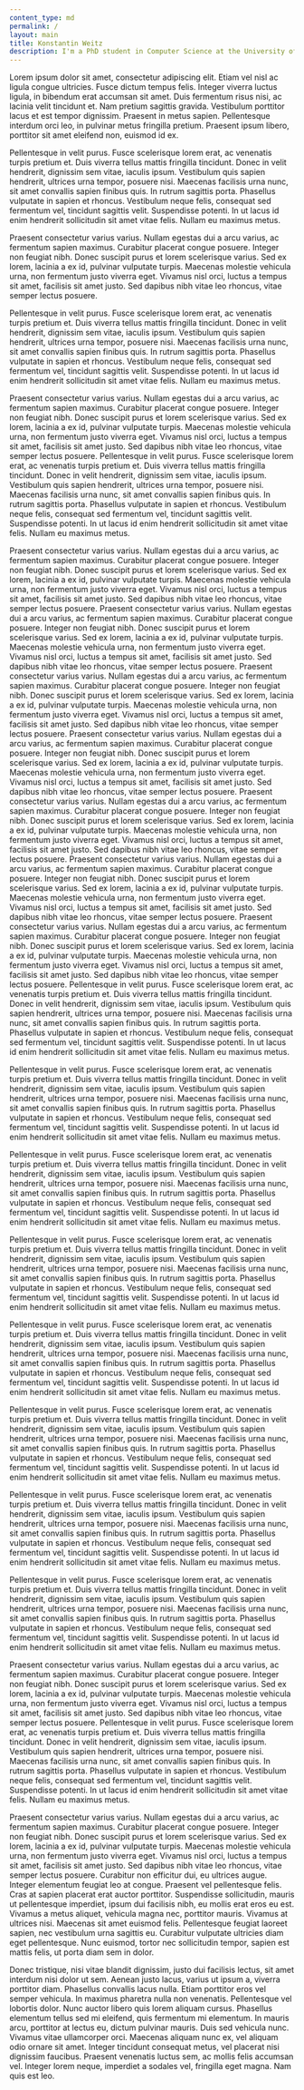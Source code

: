 ```yaml
---
content_type: md
permalink: /
layout: main
title: Konstantin Weitz
description: I'm a PhD student in Computer Science at the University of Washington. My research is focused on Programming Languages and Software Engineering, primarily Program Verification. My adviser is Michael D. Ernst.
---
```




Lorem ipsum dolor sit amet, consectetur adipiscing elit. Etiam vel nisl ac ligula congue ultricies. Fusce dictum tempus felis. Integer viverra luctus ligula, in bibendum erat accumsan sit amet. Duis fermentum risus nisi, ac lacinia velit tincidunt et. Nam pretium sagittis gravida. Vestibulum porttitor lacus et est tempor dignissim. Praesent in metus sapien. Pellentesque interdum orci leo, in pulvinar metus fringilla pretium. Praesent ipsum libero, porttitor sit amet eleifend non, euismod id ex.

Pellentesque in velit purus. Fusce scelerisque lorem erat, ac venenatis turpis pretium et. Duis viverra tellus mattis fringilla tincidunt. Donec in velit hendrerit, dignissim sem vitae, iaculis ipsum. Vestibulum quis sapien hendrerit, ultrices urna tempor, posuere nisi. Maecenas facilisis urna nunc, sit amet convallis sapien finibus quis. In rutrum sagittis porta. Phasellus vulputate in sapien et rhoncus. Vestibulum neque felis, consequat sed fermentum vel, tincidunt sagittis velit. Suspendisse potenti. In ut lacus id enim hendrerit sollicitudin sit amet vitae felis. Nullam eu maximus metus.

Praesent consectetur varius varius. Nullam egestas dui a arcu varius, ac fermentum sapien maximus. Curabitur placerat congue posuere. Integer non feugiat nibh. Donec suscipit purus et lorem scelerisque varius. Sed ex lorem, lacinia a ex id, pulvinar vulputate turpis. Maecenas molestie vehicula urna, non fermentum justo viverra eget. Vivamus nisl orci, luctus a tempus sit amet, facilisis sit amet justo. Sed dapibus nibh vitae leo rhoncus, vitae semper lectus posuere.

Pellentesque in velit purus. Fusce scelerisque lorem erat, ac venenatis turpis pretium et. Duis viverra tellus mattis fringilla tincidunt. Donec in velit hendrerit, dignissim sem vitae, iaculis ipsum. Vestibulum quis sapien hendrerit, ultrices urna tempor, posuere nisi. Maecenas facilisis urna nunc, sit amet convallis sapien finibus quis. In rutrum sagittis porta. Phasellus vulputate in sapien et rhoncus. Vestibulum neque felis, consequat sed fermentum vel, tincidunt sagittis velit. Suspendisse potenti. In ut lacus id enim hendrerit sollicitudin sit amet vitae felis. Nullam eu maximus metus.

Praesent consectetur varius varius. Nullam egestas dui a arcu varius, ac fermentum sapien maximus. Curabitur placerat congue posuere. Integer non feugiat nibh. Donec suscipit purus et lorem scelerisque varius. Sed ex lorem, lacinia a ex id, pulvinar vulputate turpis. Maecenas molestie vehicula urna, non fermentum justo viverra eget. Vivamus nisl orci, luctus a tempus sit amet, facilisis sit amet justo. Sed dapibus nibh vitae leo rhoncus, vitae semper lectus posuere.
Pellentesque in velit purus. Fusce scelerisque lorem erat, ac venenatis turpis pretium et. Duis viverra tellus mattis fringilla tincidunt. Donec in velit hendrerit, dignissim sem vitae, iaculis ipsum. Vestibulum quis sapien hendrerit, ultrices urna tempor, posuere nisi. Maecenas facilisis urna nunc, sit amet convallis sapien finibus quis. In rutrum sagittis porta. Phasellus vulputate in sapien et rhoncus. Vestibulum neque felis, consequat sed fermentum vel, tincidunt sagittis velit. Suspendisse potenti. In ut lacus id enim hendrerit sollicitudin sit amet vitae felis. Nullam eu maximus metus.


Praesent consectetur varius varius. Nullam egestas dui a arcu varius, ac fermentum sapien maximus. Curabitur placerat congue posuere. Integer non feugiat nibh. Donec suscipit purus et lorem scelerisque varius. Sed ex lorem, lacinia a ex id, pulvinar vulputate turpis. Maecenas molestie vehicula urna, non fermentum justo viverra eget. Vivamus nisl orci, luctus a tempus sit amet, facilisis sit amet justo. Sed dapibus nibh vitae leo rhoncus, vitae semper lectus posuere.
Praesent consectetur varius varius. Nullam egestas dui a arcu varius, ac fermentum sapien maximus. Curabitur placerat congue posuere. Integer non feugiat nibh. Donec suscipit purus et lorem scelerisque varius. Sed ex lorem, lacinia a ex id, pulvinar vulputate turpis. Maecenas molestie vehicula urna, non fermentum justo viverra eget. Vivamus nisl orci, luctus a tempus sit amet, facilisis sit amet justo. Sed dapibus nibh vitae leo rhoncus, vitae semper lectus posuere.
Praesent consectetur varius varius. Nullam egestas dui a arcu varius, ac fermentum sapien maximus. Curabitur placerat congue posuere. Integer non feugiat nibh. Donec suscipit purus et lorem scelerisque varius. Sed ex lorem, lacinia a ex id, pulvinar vulputate turpis. Maecenas molestie vehicula urna, non fermentum justo viverra eget. Vivamus nisl orci, luctus a tempus sit amet, facilisis sit amet justo. Sed dapibus nibh vitae leo rhoncus, vitae semper lectus posuere.
Praesent consectetur varius varius. Nullam egestas dui a arcu varius, ac fermentum sapien maximus. Curabitur placerat congue posuere. Integer non feugiat nibh. Donec suscipit purus et lorem scelerisque varius. Sed ex lorem, lacinia a ex id, pulvinar vulputate turpis. Maecenas molestie vehicula urna, non fermentum justo viverra eget. Vivamus nisl orci, luctus a tempus sit amet, facilisis sit amet justo. Sed dapibus nibh vitae leo rhoncus, vitae semper lectus posuere.
Praesent consectetur varius varius. Nullam egestas dui a arcu varius, ac fermentum sapien maximus. Curabitur placerat congue posuere. Integer non feugiat nibh. Donec suscipit purus et lorem scelerisque varius. Sed ex lorem, lacinia a ex id, pulvinar vulputate turpis. Maecenas molestie vehicula urna, non fermentum justo viverra eget. Vivamus nisl orci, luctus a tempus sit amet, facilisis sit amet justo. Sed dapibus nibh vitae leo rhoncus, vitae semper lectus posuere.
Praesent consectetur varius varius. Nullam egestas dui a arcu varius, ac fermentum sapien maximus. Curabitur placerat congue posuere. Integer non feugiat nibh. Donec suscipit purus et lorem scelerisque varius. Sed ex lorem, lacinia a ex id, pulvinar vulputate turpis. Maecenas molestie vehicula urna, non fermentum justo viverra eget. Vivamus nisl orci, luctus a tempus sit amet, facilisis sit amet justo. Sed dapibus nibh vitae leo rhoncus, vitae semper lectus posuere.
Praesent consectetur varius varius. Nullam egestas dui a arcu varius, ac fermentum sapien maximus. Curabitur placerat congue posuere. Integer non feugiat nibh. Donec suscipit purus et lorem scelerisque varius. Sed ex lorem, lacinia a ex id, pulvinar vulputate turpis. Maecenas molestie vehicula urna, non fermentum justo viverra eget. Vivamus nisl orci, luctus a tempus sit amet, facilisis sit amet justo. Sed dapibus nibh vitae leo rhoncus, vitae semper lectus posuere.
Pellentesque in velit purus. Fusce scelerisque lorem erat, ac venenatis turpis pretium et. Duis viverra tellus mattis fringilla tincidunt. Donec in velit hendrerit, dignissim sem vitae, iaculis ipsum. Vestibulum quis sapien hendrerit, ultrices urna tempor, posuere nisi. Maecenas facilisis urna nunc, sit amet convallis sapien finibus quis. In rutrum sagittis porta. Phasellus vulputate in sapien et rhoncus. Vestibulum neque felis, consequat sed fermentum vel, tincidunt sagittis velit. Suspendisse potenti. In ut lacus id enim hendrerit sollicitudin sit amet vitae felis. Nullam eu maximus metus.

Pellentesque in velit purus. Fusce scelerisque lorem erat, ac venenatis turpis pretium et. Duis viverra tellus mattis fringilla tincidunt. Donec in velit hendrerit, dignissim sem vitae, iaculis ipsum. Vestibulum quis sapien hendrerit, ultrices urna tempor, posuere nisi. Maecenas facilisis urna nunc, sit amet convallis sapien finibus quis. In rutrum sagittis porta. Phasellus vulputate in sapien et rhoncus. Vestibulum neque felis, consequat sed fermentum vel, tincidunt sagittis velit. Suspendisse potenti. In ut lacus id enim hendrerit sollicitudin sit amet vitae felis. Nullam eu maximus metus.

Pellentesque in velit purus. Fusce scelerisque lorem erat, ac venenatis turpis pretium et. Duis viverra tellus mattis fringilla tincidunt. Donec in velit hendrerit, dignissim sem vitae, iaculis ipsum. Vestibulum quis sapien hendrerit, ultrices urna tempor, posuere nisi. Maecenas facilisis urna nunc, sit amet convallis sapien finibus quis. In rutrum sagittis porta. Phasellus vulputate in sapien et rhoncus. Vestibulum neque felis, consequat sed fermentum vel, tincidunt sagittis velit. Suspendisse potenti. In ut lacus id enim hendrerit sollicitudin sit amet vitae felis. Nullam eu maximus metus.

Pellentesque in velit purus. Fusce scelerisque lorem erat, ac venenatis turpis pretium et. Duis viverra tellus mattis fringilla tincidunt. Donec in velit hendrerit, dignissim sem vitae, iaculis ipsum. Vestibulum quis sapien hendrerit, ultrices urna tempor, posuere nisi. Maecenas facilisis urna nunc, sit amet convallis sapien finibus quis. In rutrum sagittis porta. Phasellus vulputate in sapien et rhoncus. Vestibulum neque felis, consequat sed fermentum vel, tincidunt sagittis velit. Suspendisse potenti. In ut lacus id enim hendrerit sollicitudin sit amet vitae felis. Nullam eu maximus metus.

Pellentesque in velit purus. Fusce scelerisque lorem erat, ac venenatis turpis pretium et. Duis viverra tellus mattis fringilla tincidunt. Donec in velit hendrerit, dignissim sem vitae, iaculis ipsum. Vestibulum quis sapien hendrerit, ultrices urna tempor, posuere nisi. Maecenas facilisis urna nunc, sit amet convallis sapien finibus quis. In rutrum sagittis porta. Phasellus vulputate in sapien et rhoncus. Vestibulum neque felis, consequat sed fermentum vel, tincidunt sagittis velit. Suspendisse potenti. In ut lacus id enim hendrerit sollicitudin sit amet vitae felis. Nullam eu maximus metus.

Pellentesque in velit purus. Fusce scelerisque lorem erat, ac venenatis turpis pretium et. Duis viverra tellus mattis fringilla tincidunt. Donec in velit hendrerit, dignissim sem vitae, iaculis ipsum. Vestibulum quis sapien hendrerit, ultrices urna tempor, posuere nisi. Maecenas facilisis urna nunc, sit amet convallis sapien finibus quis. In rutrum sagittis porta. Phasellus vulputate in sapien et rhoncus. Vestibulum neque felis, consequat sed fermentum vel, tincidunt sagittis velit. Suspendisse potenti. In ut lacus id enim hendrerit sollicitudin sit amet vitae felis. Nullam eu maximus metus.

Pellentesque in velit purus. Fusce scelerisque lorem erat, ac venenatis turpis pretium et. Duis viverra tellus mattis fringilla tincidunt. Donec in velit hendrerit, dignissim sem vitae, iaculis ipsum. Vestibulum quis sapien hendrerit, ultrices urna tempor, posuere nisi. Maecenas facilisis urna nunc, sit amet convallis sapien finibus quis. In rutrum sagittis porta. Phasellus vulputate in sapien et rhoncus. Vestibulum neque felis, consequat sed fermentum vel, tincidunt sagittis velit. Suspendisse potenti. In ut lacus id enim hendrerit sollicitudin sit amet vitae felis. Nullam eu maximus metus.




Pellentesque in velit purus. Fusce scelerisque lorem erat, ac venenatis turpis pretium et. Duis viverra tellus mattis fringilla tincidunt. Donec in velit hendrerit, dignissim sem vitae, iaculis ipsum. Vestibulum quis sapien hendrerit, ultrices urna tempor, posuere nisi. Maecenas facilisis urna nunc, sit amet convallis sapien finibus quis. In rutrum sagittis porta. Phasellus vulputate in sapien et rhoncus. Vestibulum neque felis, consequat sed fermentum vel, tincidunt sagittis velit. Suspendisse potenti. In ut lacus id enim hendrerit sollicitudin sit amet vitae felis. Nullam eu maximus metus.

Praesent consectetur varius varius. Nullam egestas dui a arcu varius, ac fermentum sapien maximus. Curabitur placerat congue posuere. Integer non feugiat nibh. Donec suscipit purus et lorem scelerisque varius. Sed ex lorem, lacinia a ex id, pulvinar vulputate turpis. Maecenas molestie vehicula urna, non fermentum justo viverra eget. Vivamus nisl orci, luctus a tempus sit amet, facilisis sit amet justo. Sed dapibus nibh vitae leo rhoncus, vitae semper lectus posuere.
Pellentesque in velit purus. Fusce scelerisque lorem erat, ac venenatis turpis pretium et. Duis viverra tellus mattis fringilla tincidunt. Donec in velit hendrerit, dignissim sem vitae, iaculis ipsum. Vestibulum quis sapien hendrerit, ultrices urna tempor, posuere nisi. Maecenas facilisis urna nunc, sit amet convallis sapien finibus quis. In rutrum sagittis porta. Phasellus vulputate in sapien et rhoncus. Vestibulum neque felis, consequat sed fermentum vel, tincidunt sagittis velit. Suspendisse potenti. In ut lacus id enim hendrerit sollicitudin sit amet vitae felis. Nullam eu maximus metus.

Praesent consectetur varius varius. Nullam egestas dui a arcu varius, ac fermentum sapien maximus. Curabitur placerat congue posuere. Integer non feugiat nibh. Donec suscipit purus et lorem scelerisque varius. Sed ex lorem, lacinia a ex id, pulvinar vulputate turpis. Maecenas molestie vehicula urna, non fermentum justo viverra eget. Vivamus nisl orci, luctus a tempus sit amet, facilisis sit amet justo. Sed dapibus nibh vitae leo rhoncus, vitae semper lectus posuere.
Curabitur non efficitur dui, eu ultrices augue. Integer elementum feugiat leo at congue. Praesent vel pellentesque felis. Cras at sapien placerat erat auctor porttitor. Suspendisse sollicitudin, mauris ut pellentesque imperdiet, ipsum dui facilisis nibh, eu mollis erat eros eu est. Vivamus a metus aliquet, vehicula magna nec, porttitor mauris. Vivamus at ultrices nisi. Maecenas sit amet euismod felis. Pellentesque feugiat laoreet sapien, nec vestibulum urna sagittis eu. Curabitur vulputate ultricies diam eget pellentesque. Nunc euismod, tortor nec sollicitudin tempor, sapien est mattis felis, ut porta diam sem in dolor.

Donec tristique, nisi vitae blandit dignissim, justo dui facilisis lectus, sit amet interdum nisi dolor ut sem. Aenean justo lacus, varius ut ipsum a, viverra porttitor diam. Phasellus convallis lacus nulla. Etiam porttitor eros vel semper vehicula. In maximus pharetra nulla non venenatis. Pellentesque vel lobortis dolor. Nunc auctor libero quis lorem aliquam cursus. Phasellus elementum tellus sed mi eleifend, quis fermentum mi elementum. In mauris arcu, porttitor at lectus eu, dictum pulvinar mauris. Duis sed vehicula nunc. Vivamus vitae ullamcorper orci. Maecenas aliquam nunc ex, vel aliquam odio ornare sit amet. Integer tincidunt consequat metus, vel placerat nisi dignissim faucibus. Praesent venenatis luctus sem, ac mollis felis accumsan vel. Integer lorem neque, imperdiet a sodales vel, fringilla eget magna. Nam quis est leo.